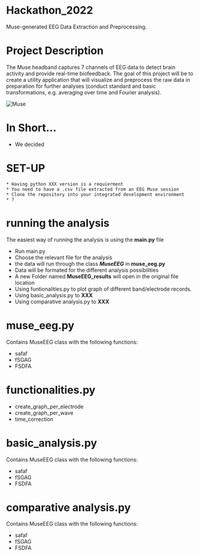 # Hackathon_2022
Muse-generated EEG Data Extraction and Preprocessing.

# Project Description
The Muse headband captures 7 channels of EEG data to detect brain activity and provide real-time biofeedback. The goal of this project will be to create a utility application that will visualize and preprocess the raw data in preparation for further analyses (conduct standard and basic transformations, e.g. averaging over time and Fourier analysis).

![Muse](https://user-images.githubusercontent.com/101252448/177865771-477d0b9a-4058-471c-9345-64fe1965b473.jpg)

# In Short...
* We decided

# SET-UP
```
* Having python XXX version is a requierment 
* You need to have a .csv file extracted from an EEG Muse session
* Clone the repository into your integrated development environment
* ?
```

# running the analysis
The easiest way of running the analysis is using the **main.py** file

* Run main.py
* Choose the relevant file for the analysis
* the data will run through the class ***MuseEEG*** in **muse_eeg.py**
* Data will be formated for the different analysis possibilities
* A new Folder named **MuseEEG_results** will open in the original file location
* Using funtionalities.py to plot graph of different band/electrode records.
* Using basic_analysis.py to **XXX**
* Using comparative analysis.py to **XXX**

# muse_eeg.py
Contains MuseEEG class with the following functions:
- safaf
- fSGAG
- FSDFA

# functionalities.py
- create_graph_per_electrode
- create_graph_per_wave
- time_correction

# basic_analysis.py
Contains MuseEEG class with the following functions:
- safaf
- fSGAG
- FSDFA

# comparative analysis.py
Contains MuseEEG class with the following functions:
- safaf
- fSGAG
- FSDFA
